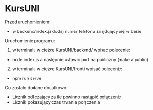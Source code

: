 # KursUNI
Przed uruchomieniem:
- w backend/index.js dodaj numer telefonu znajdujący się w bazie

Uruchomienie programu:
1. w terminalu w cieżce KursUNI/backend/ wpisać polecenie:
- node index.js
a następnie ustawić port na publiczny (make a public)

2. w terminalu w cieżce KursUNI/front/ wpisać polecenie:
- npm run serve

Co zostało dodane dodatkowo:
- Licznik odliczający za ile powinno nastąpić połączenie
- Licznik pokazujący czas trwania połączenia
